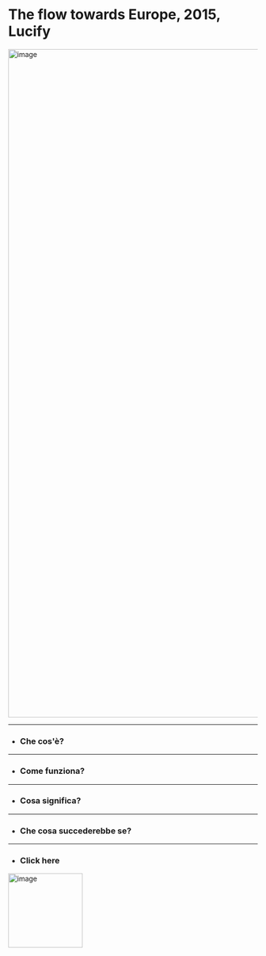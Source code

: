 
# The flow towards Europe, 2015, Lucify

<img width="1350" alt="image" src="https://user-images.githubusercontent.com/101251566/174673773-b7081b7c-fc56-463a-9f52-d27482886b9f.jpeg">

------

* ### Che cos'è?

------

* ### Come funziona?

------

* ### Cosa significa?

------

* ### Che cosa succederebbe se?

 


------

* ### Click here<br>

[<img width="150" alt="image" src="https://user-images.githubusercontent.com/101251566/174888905-fc399488-96b4-44d3-b52d-c42cd8d286d9.svg">](https://www.youtube.com/watch?v=cxdjfOkPu-E&t=2s)
